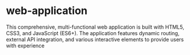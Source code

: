 # web-application

This comprehensive, multi-functional web application is built with HTML5, CSS3, and JavaScript (ES6+). The application features dynamic routing, external API integration, and various interactive elements to provide users with experience
